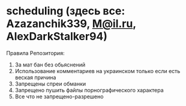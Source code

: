 # scheduling (здесь все: Azazanchik339, M@il.ru, AlexDarkStalker94)

Правила Репозитория:

1) За мат бан без обьяснений
2) Использование комментариев на украинском только если есть веская причина
3) Запрещены спреи обманки
5) Запрещено пушить файлы порнографического характера
6) Все что не запрещено-разрешено
